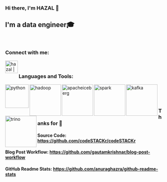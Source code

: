 
### Hi there, I'm HAZAL  👋

## I'm  a data engineer🎓



<br />

### Connect with me:


[<img align="left" alt="hazal | LinkedIn" width="40px" src="https://cdn.jsdelivr.net/npm/simple-icons@v3/icons/linkedin.svg" />][linkedin]

<br />



### Languages and Tools:

<img align="left" alt="python" width="75px" src="https://github.com/hazalozbey/svg/blob/main/python.svg" />
<img align="left" alt="hadoop" width="100px" src="https://github.com/hazalozbey/svg/blob/main/664px-Hadoop_logo.svg" />
<img align="left" alt="apacheiceberg" width="100px" src="https://github.com/hazalozbey/svg/blob/main/Apache_Iceberg_Logo.svg" />
<img align="left" alt="spark" width="100px" src="https://github.com/hazalozbey/svg/blob/main/Apache_Spark_logo.svg" />
<img align="left" alt="kafka" width="100px" src="https://github.com/hazalozbey/svg/blob/main/Apache_kafka.svg" />
<img align="left" alt="trino" width="100px" src="https://github.com/hazalozbey/svg/blob/main/Trino-logo-w-bk.svg" />








<br />
<br />
<br />

### Thanks for 👋

#### Source Code: https://github.com/codeSTACKr/codeSTACKr
#### Blog Post Workflow: https://github.com/gautamkrishnar/blog-post-workflow
#### GitHub Readme Stats: https://github.com/anuraghazra/github-readme-stats


<br />

<br />


[linkedin]: https://www.linkedin.com/in/hazalozbey/

